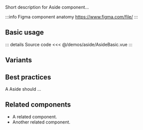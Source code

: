 Short description for Aside component...

:::info Figma component anatomy
https://www.figma.com/file/
:::

## Basic usage

<AsideBasic />

::: details Source code
<<< @/demos/aside/AsideBasic.vue
:::

## Variants

<AsideVariants />

## Best practices

A Aside should ...

## Related components

- A related component.
- Another related component.
